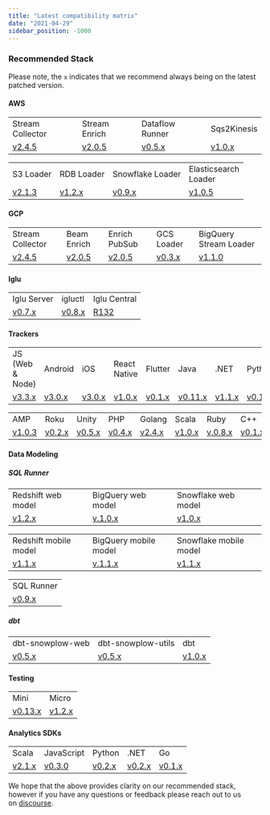 ```yaml
---
title: "Latest compatibility matrix"
date: "2021-04-29"
sidebar_position: -1000
---
```


### Recommended Stack

Please note, the `x` indicates that we recommend always being on the latest patched version.

#### AWS

<table class="has-fixed-layout"><tbody><tr><td class="has-text-align-center" data-align="center">Stream Collector</td><td class="has-text-align-center" data-align="center">Stream Enrich</td><td class="has-text-align-center" data-align="center">Dataflow Runner</td><td class="has-text-align-center" data-align="center">Sqs2Kinesis</td></tr><tr><td class="has-text-align-center" data-align="center"><a href="http://github.com/snowplow/stream-collector/releases" target="_blank" rel="noreferrer noopener">v2.4.5</a></td><td class="has-text-align-center" data-align="center"><a href="https://github.com/snowplow/enrich/releases" target="_blank" rel="noreferrer noopener">v2.0.5</a></td><td class="has-text-align-center" data-align="center"><a href="https://github.com/snowplow/dataflow-runner/releases" target="_blank" rel="noreferrer noopener">v0.5.x</a></td><td class="has-text-align-center" data-align="center"><a href="https://github.com/snowplow-incubator/sqs2kinesis/releases/tag/1.0.0" target="_blank" rel="noreferrer noopener">v1.0.x</a></td></tr></tbody></table>

<table class="has-fixed-layout"><tbody><tr><td class="has-text-align-center" data-align="center">S3 Loader</td><td class="has-text-align-center" data-align="center">RDB Loader</td><td class="has-text-align-center" data-align="center">Snowflake Loader</td><td class="has-text-align-center" data-align="center">Elasticsearch<br/>Loader</td></tr><tr><td class="has-text-align-center" data-align="center"><a href="https://github.com/snowplow/snowplow-s3-loader/releases" target="_blank" rel="noreferrer noopener">v2.1.3</a></td><td class="has-text-align-center" data-align="center"><a href="https://github.com/snowplow/snowplow-rdb-loader/releases" target="_blank" rel="noreferrer noopener">v1.2.x</a></td><td class="has-text-align-center" data-align="center"><a href="https://github.com/snowplow-incubator/snowplow-snowflake-loader/releases" target="_blank" rel="noreferrer noopener">v0.9.x</a></td><td class="has-text-align-center" data-align="center"><a href="https://github.com/snowplow/snowplow-elasticsearch-loader/releases">v1.0.5</a></td></tr></tbody></table>

#### GCP

<table class="has-fixed-layout"><tbody><tr><td class="has-text-align-center" data-align="center">Stream Collector</td><td class="has-text-align-center" data-align="center">Beam Enrich</td><td class="has-text-align-center" data-align="center">Enrich PubSub</td><td class="has-text-align-center" data-align="center">GCS Loader</td><td class="has-text-align-center" data-align="center">BigQuery Stream Loader</td></tr><tr><td class="has-text-align-center" data-align="center"><a href="https://github.com/snowplow/stream-collector/releases" target="_blank" rel="noreferrer noopener">v2.4.5</a></td><td class="has-text-align-center" data-align="center"><a href="https://github.com/snowplow/enrich/releases" target="_blank" rel="noreferrer noopener">v2.0.5</a></td><td class="has-text-align-center" data-align="center"><a href="https://github.com/snowplow/enrich/releases" target="_blank" rel="noreferrer noopener">v2.0.5</a></td><td class="has-text-align-center" data-align="center"><a href="https://github.com/snowplow-incubator/snowplow-google-cloud-storage-loader/releases" target="_blank" rel="noreferrer noopener">v0.3.x</a></td><td class="has-text-align-center" data-align="center"><a href="https://github.com/snowplow-incubator/snowplow-bigquery-loader/releases" target="_blank" rel="noreferrer noopener">v1.1.0</a></td></tr></tbody></table>

#### Iglu

<table class="has-fixed-layout"><tbody><tr><td class="has-text-align-center" data-align="center">Iglu Server</td><td class="has-text-align-center" data-align="center">igluctl</td><td class="has-text-align-center" data-align="center">Iglu Central</td></tr><tr><td class="has-text-align-center" data-align="center"><a href="https://github.com/snowplow-incubator/iglu-server/releases" target="_blank" rel="noreferrer noopener">v0.7.x</a></td><td class="has-text-align-center" data-align="center"><a href="https://github.com/snowplow-incubator/igluctl/releases/" target="_blank" rel="noreferrer noopener">v0.8.x</a></td><td class="has-text-align-center" data-align="center"><a href="https://github.com/snowplow/iglu-central/releases" target="_blank" rel="noreferrer noopener">R132</a></td></tr></tbody></table>

#### Trackers

<table class="has-fixed-layout"><tbody><tr><td class="has-text-align-center" data-align="center">JS (Web &amp; Node)</td><td class="has-text-align-center" data-align="center">Android</td><td class="has-text-align-center" data-align="center">iOS</td><td class="has-text-align-center" data-align="center">React Native</td><td class="has-text-align-center" data-align="center">Flutter</td><td class="has-text-align-center" data-align="center">Java</td><td class="has-text-align-center" data-align="center">.NET</td><td class="has-text-align-center" data-align="center">Python</td></tr><tr><td class="has-text-align-center" data-align="center"><a href="https://github.com/snowplow/snowplow-javascript-tracker/releases">v3.3.x</a></td><td class="has-text-align-center" data-align="center"><a href="https://github.com/snowplow/snowplow-android-tracker/releases">v3.0.x</a></td><td class="has-text-align-center" data-align="center"><a href="https://github.com/snowplow/snowplow-objc-tracker/releases">v3.0.x</a></td><td class="has-text-align-center" data-align="center"><a href="https://github.com/snowplow-incubator/snowplow-react-native-tracker/releases">v1.0.x</a></td><td class="has-text-align-center" data-align="center"><a href="https://github.com/snowplow-incubator/snowplow-flutter-tracker/releases">v0.1.x</a></td><td class="has-text-align-center" data-align="center"><a href="https://github.com/snowplow/snowplow-java-tracker/releases">v0.11.x</a></td><td class="has-text-align-center" data-align="center"><a href="https://github.com/snowplow/snowplow-dotnet-tracker/releases">v1.1.x</a></td><td class="has-text-align-center" data-align="center"><a href="https://github.com/snowplow/snowplow-python-tracker/releases">v0.10.x</a></td></tr></tbody></table>

<table class="has-fixed-layout"><tbody><tr><td class="has-text-align-center" data-align="center">AMP</td><td class="has-text-align-center" data-align="center">Roku</td><td class="has-text-align-center" data-align="center">Unity</td><td class="has-text-align-center" data-align="center">PHP</td><td class="has-text-align-center" data-align="center">Golang</td><td class="has-text-align-center" data-align="center">Scala</td><td class="has-text-align-center" data-align="center">Ruby</td><td class="has-text-align-center" data-align="center">C++</td></tr><tr><td class="has-text-align-center" data-align="center"><a href="/docs/collecting-data/collecting-from-own-applications/google-amp-tracker/">v1.0.3</a></td><td class="has-text-align-center" data-align="center"><a href="https://github.com/snowplow-incubator/snowplow-roku-tracker/releases">v0.2.x</a></td><td class="has-text-align-center" data-align="center"><a href="https://github.com/snowplow/snowplow-unity-tracker/releases">v0.5.x</a></td><td class="has-text-align-center" data-align="center"><a href="https://github.com/snowplow/snowplow-php-tracker/releases">v0.4.x</a></td><td class="has-text-align-center" data-align="center"><a href="https://github.com/snowplow/snowplow-golang-tracker/releases">v2.4.x</a></td><td class="has-text-align-center" data-align="center"><a href="https://github.com/snowplow/snowplow-scala-tracker/releases">v1.0.x</a></td><td class="has-text-align-center" data-align="center"><a href="https://github.com/snowplow/snowplow-ruby-tracker/releases">v.0.8.x</a></td><td class="has-text-align-center" data-align="center"><a href="https://github.com/snowplow/snowplow-cpp-tracker/releases">v0.1.x</a></td></tr></tbody></table>

#### Data Modeling

##### SQL Runner

<table class="has-fixed-layout"><tbody><tr><td>Redshift web model</td><td>BigQuery web model</td><td>Snowflake web model</td></tr><tr><td><a href="https://github.com/snowplow/data-models/releases">v1.2.x</a></td><td><a href="https://github.com/snowplow/data-models/releases">v.1.0.x</a></td><td><a href="https://github.com/snowplow/data-models/releases">v1.0.x</a></td></tr></tbody></table>

<table class="has-fixed-layout"><tbody><tr><td>Redshift mobile model</td><td>BigQuery mobile model</td><td>Snowflake mobile model</td></tr><tr><td><a href="https://github.com/snowplow/data-models/releases">v1.1.x</a></td><td><a href="https://github.com/snowplow/data-models/releases">v.1.1.x</a></td><td><a href="https://github.com/snowplow/data-models/releases">v1.1.x</a></td></tr></tbody></table>

<table class="has-fixed-layout"><tbody><tr><td>SQL Runner</td></tr><tr><td><a href="https://github.com/snowplow/sql-runner/releases">v0.9.x</a></td></tr></tbody></table>

##### dbt

<table class="has-fixed-layout"><tbody><tr><td>dbt-snowplow-web</td><td>dbt-snowplow-utils</td><td>dbt</td></tr><tr><td><a href="https://github.com/snowplow/dbt-snowplow-web/releases" target="_blank" rel="noreferrer noopener">v0.5.x</a></td><td><a href="https://github.com/snowplow/dbt-snowplow-utils/releases" target="_blank" rel="noreferrer noopener">v0.5.x</a></td><td><a href="https://github.com/dbt-labs/dbt/releases">v1.0.x</a></td></tr></tbody></table>

#### Testing

<table class="has-fixed-layout"><tbody><tr><td>Mini</td><td>Micro</td></tr><tr><td><a href="https://github.com/snowplow/snowplow-mini/releases">v0.13.x</a></td><td><a href="https://github.com/snowplow-incubator/snowplow-micro/releases">v1.2.x</a></td></tr></tbody></table>

#### Analytics SDKs

<table class="has-fixed-layout"><tbody><tr><td>Scala</td><td>JavaScript</td><td>Python</td><td>.NET</td><td>Go</td></tr><tr><td><a href="https://github.com/snowplow/snowplow-python-analytics-sdk/releases">v2.1.x</a></td><td><a href="https://github.com/snowplow-incubator/snowplow-js-analytics-sdk/releases">v0.3.0</a></td><td><a href="https://github.com/snowplow/snowplow-python-analytics-sdk/releases">v0.2.x</a></td><td><a href="https://github.com/snowplow/snowplow-dotnet-analytics-sdk/releases">v0.2.x</a></td><td><a href="https://github.com/snowplow/snowplow-golang-analytics-sdk/releases" target="_blank" rel="noreferrer noopener">v0.1.x</a></td></tr></tbody></table>

We hope that the above provides clarity on our recommended stack, however if you have any questions or feedback please reach out to us on [discourse](https://discourse.snowplow.io/).
